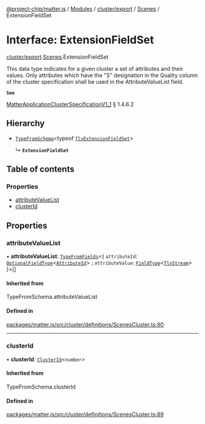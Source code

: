 [@project-chip/matter.js](../README.md) / [Modules](../modules.md) / [cluster/export](../modules/cluster_export.md) / [Scenes](../modules/cluster_export.Scenes.md) / ExtensionFieldSet

# Interface: ExtensionFieldSet

[cluster/export](../modules/cluster_export.md).[Scenes](../modules/cluster_export.Scenes.md).ExtensionFieldSet

This data type indicates for a given cluster a set of attributes and their values. Only attributes which have
the "S" designation in the Quality column of the cluster specification shall be used in the AttributeValueList
field.

**`See`**

[MatterApplicationClusterSpecificationV1_1](spec_export.MatterApplicationClusterSpecificationV1_1.md) § 1.4.6.2

## Hierarchy

- [`TypeFromSchema`](../modules/tlv_export.md#typefromschema)\<typeof [`TlvExtensionFieldSet`](../modules/cluster_export.Scenes.md#tlvextensionfieldset)\>

  ↳ **`ExtensionFieldSet`**

## Table of contents

### Properties

- [attributeValueList](cluster_export.Scenes.ExtensionFieldSet.md#attributevaluelist)
- [clusterId](cluster_export.Scenes.ExtensionFieldSet.md#clusterid)

## Properties

### attributeValueList

• **attributeValueList**: [`TypeFromFields`](../modules/tlv_export.md#typefromfields)\<\{ `attributeId`: [`OptionalFieldType`](tlv_export.OptionalFieldType.md)\<[`AttributeId`](../modules/datatype_export.md#attributeid)\> ; `attributeValue`: [`FieldType`](tlv_export.FieldType.md)\<[`TlvStream`](../modules/tlv_export.md#tlvstream)\>  }\>[]

#### Inherited from

TypeFromSchema.attributeValueList

#### Defined in

[packages/matter.js/src/cluster/definitions/ScenesCluster.ts:90](https://github.com/project-chip/matter.js/blob/3adaded6/packages/matter.js/src/cluster/definitions/ScenesCluster.ts#L90)

___

### clusterId

• **clusterId**: [`ClusterId`](../modules/datatype_export.md#clusterid)\<`number`\>

#### Inherited from

TypeFromSchema.clusterId

#### Defined in

[packages/matter.js/src/cluster/definitions/ScenesCluster.ts:89](https://github.com/project-chip/matter.js/blob/3adaded6/packages/matter.js/src/cluster/definitions/ScenesCluster.ts#L89)
